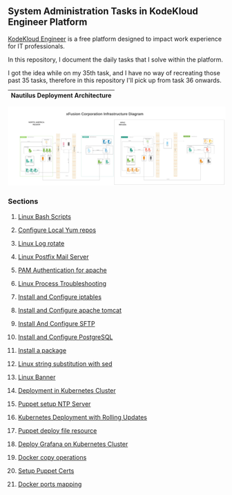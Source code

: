 ## System Administration Tasks in KodeKloud Engineer Platform

 [KodeKloud Engineer](https://www.kodekloud-engineer.com/) is a free platform designed to impact work experience for IT professionals.

 In this repository, I document the daily tasks that I solve within the platform. 

 I got the idea while on my 35th task, and I have no way of recreating those past 35 tasks, therefore in this repository I'll pick up from task 36 onwards.

 Nautilus Deployment Architecture              |  
:-------------------------:|
![Nautilus Deployment Architecture](images/Nautilus_deployment_architecture.jpeg)

### Sections

1. [Linux Bash Scripts]( https://github.com/fred-juma/Kodekloud-Engineer-Tasks/tree/main/KodeKloud%20System%20Administrator/01.%20Linux%20Bash%20Scripts)


2. [Configure Local Yum repos](https://github.com/fred-juma/Kodekloud-System-Administrator/tree/main/KodeKloud%20System%20Administrator/02.%20Configure%20Local%20Yum%20repos)

3. [Linux Log rotate](https://github.com/fred-juma/Kodekloud-System-Administrator/tree/main/KodeKloud%20System%20Administrator/03.%20Linux%20LogRotate)

4. [Linux Postfix Mail Server](https://github.com/fred-juma/Kodekloud-System-Administrator/tree/main/KodeKloud%20System%20Administrator/04.%20Linux%20Postfix%20Mail%20Server)

5. [PAM Authentication for apache](https://github.com/fred-juma/Kodekloud-Engineer-Tasks/tree/main/KodeKloud%20System%20Administrator/05.%20PAM%20Authentication%20for%20apache)

6. [Linux Process Troubleshooting](https://github.com/fred-juma/Kodekloud-System-Administrator/tree/main/KodeKloud%20System%20Administrator/06.%20Linux%20Process%20Troubleshooting)

7. [Install and Configure iptables](https://github.com/fred-juma/Kodekloud-System-Administrator/tree/main/KodeKloud%20System%20Administrator/07%20-%20Install%20and%20configure%20iptables)

8. [Install and Configure apache tomcat](https://github.com/fred-juma/Kodekloud-Engineer-Tasks/tree/main/KodeKloud%20System%20Administrator/08.%20Install%20and%20configure%20apache%20tomcat)

9. [Install And Configure SFTP](https://github.com/fred-juma/Kodekloud-Engineer-Tasks/tree/main/KodeKloud%20System%20Administrator/09.%20Install%20And%20Configure%20SFTP)

10. [Install and Configure PostgreSQL](https://github.com/fred-juma/Kodekloud-Engineer-Tasks/tree/main/KodeKloud%20System%20Administrator/10.%20Install%20and%20Configure%20PostgreSQL)

11. [Install a package](https://github.com/fred-juma/Kodekloud-Engineer-Tasks/tree/main/KodeKloud%20System%20Administrator/11.%20Install%20a%20package)

12. [Linux string substitution with sed](https://github.com/fred-juma/Kodekloud-Engineer-Tasks/tree/main/KodeKloud%20System%20Administrator/12.%20Linux%20string%20substitute%20sed)

13. [Linux Banner](https://github.com/fred-juma/Kodekloud-Engineer-Tasks/tree/main/KodeKloud%20System%20Administrator/13.%20Linux%20Banner)

14. [Deployment in Kubernetes Cluster ](https://github.com/fred-juma/Kodekloud-Engineer-Tasks/tree/main/kodekloud%20DevOps%20Engineer/01.%20Create%20Deployments%20in%20Kubernetes%20Cluster)

15. [Puppet setup NTP Server](https://github.com/fred-juma/Kodekloud-Engineer-Tasks/blob/main/kodekloud%20DevOps%20Engineer/02.%20Puppet%20Setup%20NTP%20Server/puppet%20setup%20ntp%20server.md)

16. [Kubernetes Deployment with Rolling Updates](https://github.com/fred-juma/Kodekloud-Engineer-Tasks/tree/main/kodekloud%20DevOps%20Engineer/03.%20Kubernetes%20Deployment%20and%20Rolling%20Updates)

17. [Puppet deploy file resource](https://github.com/fred-juma/Kodekloud-Engineer-Tasks/tree/main/kodekloud%20DevOps%20Engineer/04.%20Puppet%20deploy%20file%20resource)

18. [Deploy Grafana on Kubernetes Cluster](https://github.com/fred-juma/Kodekloud-Engineer-Tasks/tree/main/kodekloud%20DevOps%20Engineer/05.%20Deploy%20Grafana%20on%20Kubernetes%20Cluster)

19. [Docker copy operations](https://github.com/fred-juma/Kodekloud-Engineer-Tasks/tree/main/kodekloud%20DevOps%20Engineer/06.%20Docker%20copy%20operations)

20. [Setup Puppet Certs](https://github.com/fred-juma/Kodekloud-Engineer-Tasks/tree/main/kodekloud%20DevOps%20Engineer/07.%20Setup%20Puppet%20Certs)

21. [Docker ports mapping](https://github.com/fred-juma/Kodekloud-Engineer-Tasks/tree/main/kodekloud%20DevOps%20Engineer/08.%20Docker%20Ports%20Mapping)